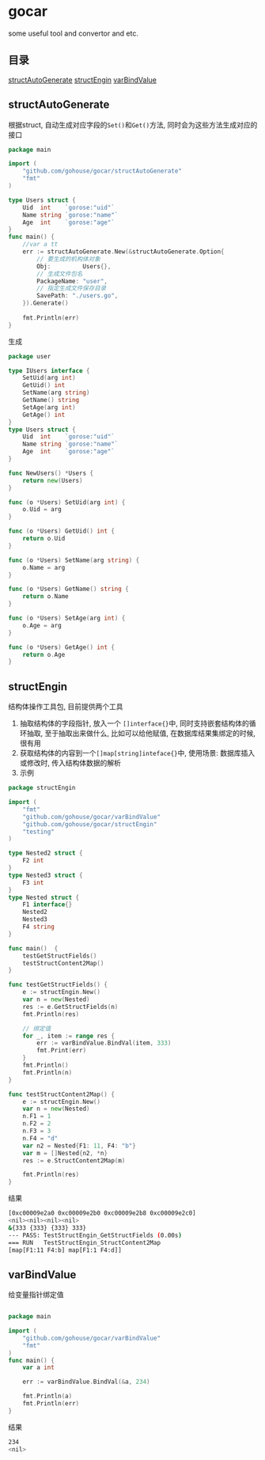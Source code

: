 # gocar
some useful tool and convertor and etc.

## 目录
[structAutoGenerate](#structAutoGenerate)
[structEngin](#structEngin)
[varBindValue](#varBindValue)

## structAutoGenerate

根据struct, 自动生成对应字段的`Set()`和`Get()`方法, 同时会为这些方法生成对应的接口

```go
package main

import (
	"github.com/gohouse/gocar/structAutoGenerate"
	"fmt"
)

type Users struct {
    Uid  int    `gorose:"uid"`
    Name string `gorose:"name"`
    Age  int    `gorose:"age"`
}
func main() {
    //var a tt
    err := structAutoGenerate.New(&structAutoGenerate.Option{
        // 要生成的机构体对象
        Obj:         Users{},
        // 生成文件包名
        PackageName: "user",
        // 指定生成文件保存目录
        SavePath: "./users.go",
    }).Generate()
    
    fmt.Println(err)
}
```
生成
```go
package user

type IUsers interface {
	SetUid(arg int)
	GetUid() int
	SetName(arg string)
	GetName() string
	SetAge(arg int)
	GetAge() int
}
type Users struct {
	Uid  int    `gorose:"uid"`
	Name string `gorose:"name"`
	Age  int    `gorose:"age"`
}

func NewUsers() *Users {
	return new(Users)
}

func (o *Users) SetUid(arg int) {
	o.Uid = arg
}

func (o *Users) GetUid() int {
	return o.Uid
}

func (o *Users) SetName(arg string) {
	o.Name = arg
}

func (o *Users) GetName() string {
	return o.Name
}

func (o *Users) SetAge(arg int) {
	o.Age = arg
}

func (o *Users) GetAge() int {
	return o.Age
}
```

## structEngin

结构体操作工具包, 目前提供两个工具  
1. 抽取结构体的字段指针, 放入一个 `[]interface{}`中, 同时支持嵌套结构体的循环抽取, 至于抽取出来做什么, 比如可以给他赋值, 在数据库结果集绑定的时候, 很有用  
2. 获取结构体的内容到一个`[]map[string]inteface{}`中, 使用场景: 数据库插入或修改时, 传入结构体数据的解析  
3. 示例  
```go
package structEngin

import (
	"fmt"
	"github.com/gohouse/gocar/varBindValue"
	"github.com/gohouse/gocar/structEngin"
	"testing"
)

type Nested2 struct {
	F2 int
}
type Nested3 struct {
	F3 int
}
type Nested struct {
	F1 interface{}
	Nested2
	Nested3
	F4 string
}

func main()  {
    testGetStructFields()
    testStructContent2Map()
}

func testGetStructFields() {
	e := structEngin.New()
	var n = new(Nested)
	res := e.GetStructFields(n)
	fmt.Println(res)

	// 绑定值
	for _, item := range res {
		err := varBindValue.BindVal(item, 333)
		fmt.Print(err)
	}
	fmt.Println()
	fmt.Println(n)
}

func testStructContent2Map() {
	e := structEngin.New()
	var n = new(Nested)
	n.F1 = 1
	n.F2 = 2
	n.F3 = 3
	n.F4 = "d"
	var n2 = Nested{F1: 11, F4: "b"}
	var m = []Nested{n2, *n}
	res := e.StructContent2Map(m)

	fmt.Println(res)
}
```
结果
```bash
[0xc00009e2a0 0xc00009e2b0 0xc00009e2b8 0xc00009e2c0]
<nil><nil><nil><nil>
&{333 {333} {333} 333}
--- PASS: TestStructEngin_GetStructFields (0.00s)
=== RUN   TestStructEngin_StructContent2Map
[map[F1:11 F4:b] map[F1:1 F4:d]]
```

## varBindValue

给变量指针绑定值
```go

package main

import (
	"github.com/gohouse/gocar/varBindValue"
	"fmt"
)
func main() {
	var a int

	err := varBindValue.BindVal(&a, 234)

	fmt.Println(a)
	fmt.Println(err)
}
```
结果
```bash
234
<nil>
```
